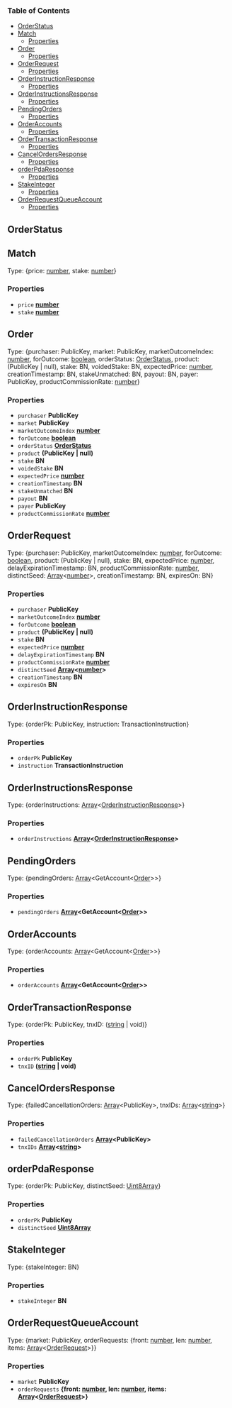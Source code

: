 <!-- Generated by documentation.js. Update this documentation by updating the source code. -->

### Table of Contents

*   [OrderStatus][1]
*   [Match][2]
    *   [Properties][3]
*   [Order][4]
    *   [Properties][5]
*   [OrderRequest][6]
    *   [Properties][7]
*   [OrderInstructionResponse][8]
    *   [Properties][9]
*   [OrderInstructionsResponse][10]
    *   [Properties][11]
*   [PendingOrders][12]
    *   [Properties][13]
*   [OrderAccounts][14]
    *   [Properties][15]
*   [OrderTransactionResponse][16]
    *   [Properties][17]
*   [CancelOrdersResponse][18]
    *   [Properties][19]
*   [orderPdaResponse][20]
    *   [Properties][21]
*   [StakeInteger][22]
    *   [Properties][23]
*   [OrderRequestQueueAccount][24]
    *   [Properties][25]

## OrderStatus

## Match

Type: {price: [number][26], stake: [number][26]}

### Properties

*   `price` **[number][26]**&#x20;
*   `stake` **[number][26]**&#x20;

## Order

Type: {purchaser: PublicKey, market: PublicKey, marketOutcomeIndex: [number][26], forOutcome: [boolean][27], orderStatus: [OrderStatus][1], product: (PublicKey | null), stake: BN, voidedStake: BN, expectedPrice: [number][26], creationTimestamp: BN, stakeUnmatched: BN, payout: BN, payer: PublicKey, productCommissionRate: [number][26]}

### Properties

*   `purchaser` **PublicKey**&#x20;
*   `market` **PublicKey**&#x20;
*   `marketOutcomeIndex` **[number][26]**&#x20;
*   `forOutcome` **[boolean][27]**&#x20;
*   `orderStatus` **[OrderStatus][1]**&#x20;
*   `product` **(PublicKey | null)**&#x20;
*   `stake` **BN**&#x20;
*   `voidedStake` **BN**&#x20;
*   `expectedPrice` **[number][26]**&#x20;
*   `creationTimestamp` **BN**&#x20;
*   `stakeUnmatched` **BN**&#x20;
*   `payout` **BN**&#x20;
*   `payer` **PublicKey**&#x20;
*   `productCommissionRate` **[number][26]**&#x20;

## OrderRequest

Type: {purchaser: PublicKey, marketOutcomeIndex: [number][26], forOutcome: [boolean][27], product: (PublicKey | null), stake: BN, expectedPrice: [number][26], delayExpirationTimestamp: BN, productCommissionRate: [number][26], distinctSeed: [Array][28]<[number][26]>, creationTimestamp: BN, expiresOn: BN}

### Properties

*   `purchaser` **PublicKey**&#x20;
*   `marketOutcomeIndex` **[number][26]**&#x20;
*   `forOutcome` **[boolean][27]**&#x20;
*   `product` **(PublicKey | null)**&#x20;
*   `stake` **BN**&#x20;
*   `expectedPrice` **[number][26]**&#x20;
*   `delayExpirationTimestamp` **BN**&#x20;
*   `productCommissionRate` **[number][26]**&#x20;
*   `distinctSeed` **[Array][28]<[number][26]>**&#x20;
*   `creationTimestamp` **BN**&#x20;
*   `expiresOn` **BN**&#x20;

## OrderInstructionResponse

Type: {orderPk: PublicKey, instruction: TransactionInstruction}

### Properties

*   `orderPk` **PublicKey**&#x20;
*   `instruction` **TransactionInstruction**&#x20;

## OrderInstructionsResponse

Type: {orderInstructions: [Array][28]<[OrderInstructionResponse][8]>}

### Properties

*   `orderInstructions` **[Array][28]<[OrderInstructionResponse][8]>**&#x20;

## PendingOrders

Type: {pendingOrders: [Array][28]\<GetAccount<[Order][4]>>}

### Properties

*   `pendingOrders` **[Array][28]\<GetAccount<[Order][4]>>**&#x20;

## OrderAccounts

Type: {orderAccounts: [Array][28]\<GetAccount<[Order][4]>>}

### Properties

*   `orderAccounts` **[Array][28]\<GetAccount<[Order][4]>>**&#x20;

## OrderTransactionResponse

Type: {orderPk: PublicKey, tnxID: ([string][29] | void)}

### Properties

*   `orderPk` **PublicKey**&#x20;
*   `tnxID` **([string][29] | void)**&#x20;

## CancelOrdersResponse

Type: {failedCancellationOrders: [Array][28]\<PublicKey>, tnxIDs: [Array][28]<[string][29]>}

### Properties

*   `failedCancellationOrders` **[Array][28]\<PublicKey>**&#x20;
*   `tnxIDs` **[Array][28]<[string][29]>**&#x20;

## orderPdaResponse

Type: {orderPk: PublicKey, distinctSeed: [Uint8Array][30]}

### Properties

*   `orderPk` **PublicKey**&#x20;
*   `distinctSeed` **[Uint8Array][30]**&#x20;

## StakeInteger

Type: {stakeInteger: BN}

### Properties

*   `stakeInteger` **BN**&#x20;

## OrderRequestQueueAccount

Type: {market: PublicKey, orderRequests: {front: [number][26], len: [number][26], items: [Array][28]<[OrderRequest][6]>}}

### Properties

*   `market` **PublicKey**&#x20;
*   `orderRequests` **{front: [number][26], len: [number][26], items: [Array][28]<[OrderRequest][6]>}**&#x20;

[1]: #orderstatus

[2]: #match

[3]: #properties

[4]: #order

[5]: #properties-1

[6]: #orderrequest

[7]: #properties-2

[8]: #orderinstructionresponse

[9]: #properties-3

[10]: #orderinstructionsresponse

[11]: #properties-4

[12]: #pendingorders

[13]: #properties-5

[14]: #orderaccounts

[15]: #properties-6

[16]: #ordertransactionresponse

[17]: #properties-7

[18]: #cancelordersresponse

[19]: #properties-8

[20]: #orderpdaresponse

[21]: #properties-9

[22]: #stakeinteger

[23]: #properties-10

[24]: #orderrequestqueueaccount

[25]: #properties-11

[26]: https://developer.mozilla.org/docs/Web/JavaScript/Reference/Global_Objects/Number

[27]: https://developer.mozilla.org/docs/Web/JavaScript/Reference/Global_Objects/Boolean

[28]: https://developer.mozilla.org/docs/Web/JavaScript/Reference/Global_Objects/Array

[29]: https://developer.mozilla.org/docs/Web/JavaScript/Reference/Global_Objects/String

[30]: https://developer.mozilla.org/docs/Web/JavaScript/Reference/Global_Objects/Uint8Array
